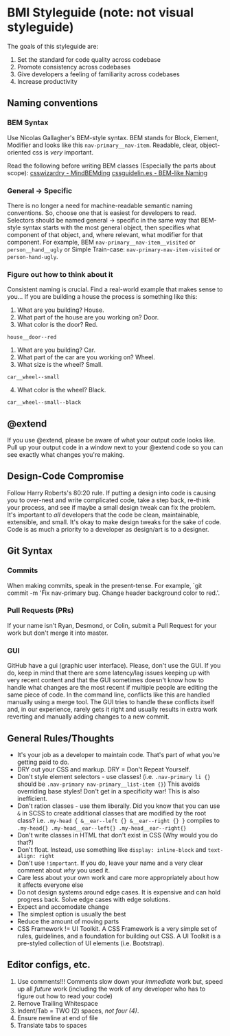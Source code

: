 # BMI Styleguide (note: not visual styleguide)

The goals of this styleguide are:

1. Set the standard for code quality across codebase
2. Promote consistency across codebases
3. Give developers a feeling of familiarity across codebases
4. Increase productivity

## Naming conventions

### BEM Syntax

Use Nicolas Gallagher's BEM-style syntax.  BEM stands for Block, Element, Modifier and looks like this `nav-primary__nav-item`.
Readable, clear, object-oriented css is *very* important.

Read the following before writing BEM classes (Especially the parts about scope):
[csswizardry - MindBEMding](http://csswizardry.com/2013/01/mindbemding-getting-your-head-round-bem-syntax/)
[cssguidelin.es - BEM-like Naming](http://cssguidelin.es/#bem-like-naming)

### General -> Specific

There is no longer a need for machine-readable semantic naming conventions.  So, choose one that is easiest for developers to read.  Selectors should be named general -> specific in the same way that BEM-style syntax starts with the most general object, then specifies what component of that object, and, where relevant, what modifier for that component.  For example, BEM `nav-primary__nav-item__visited` or `person__hand__ugly` or Simple Train-case: `nav-primary-nav-item-visited` or `person-hand-ugly`.

### Figure out how to think about it

Consistent naming is crucial.  Find a real-world example that makes sense to you... If you are building a house the process is something like this:

1. What are you building?  House.
2. What part of the house are you working on?  Door.
3. What color is the door?  Red.

`house__door--red`

1. What are you building?  Car.
2. What part of the car are you working on?  Wheel.
3. What size is the wheel?  Small.

`car__wheel--small`

4. What color is the wheel?  Black.

`car__wheel--small--black`

## @extend

If you use @extend, please be aware of what your output code looks like.
Pull up your output code in a window next to your @extend code so you can see exactly what changes you're making.


## Design-Code Compromise

Follow Harry Roberts's 80:20 rule.  If putting a design into code is causing you to over-nest and write complicated code, take a step back, re-think your process, and see if maybe a small design tweak can fix the problem.  It's important to *all* developers that the code be clean, maintainable, extensible, and small.  It's okay to make design tweaks for the sake of code.  Code is as much a priority to a developer as design/art is to a designer.

## Git Syntax

### Commits

When making commits, speak in the present-tense.  For example, `git commit -m 'Fix nav-primary bug.  Change header background color to red.'.

### Pull Requests (PRs)

If your name isn't Ryan, Desmond, or Colin, submit a Pull Request for your work but don't merge it into master.

### GUI

GitHub have a gui (graphic user interface).  Please, don't use the GUI.  If you do, keep in mind that there are some latency/lag issues keeping up with very recent content and that the GUI sometimes doesn't know how to handle what changes are the most recent if multiple people are editing the same piece of code.  In the command line, conflicts like this are handled manually using a merge tool.  The GUI tries to handle these conflicts itself and, in our experience, rarely gets it right and usually results in extra work reverting and manually adding changes to a new commit.

## General Rules/Thoughts

- It's your job as a developer to maintain code.  That's part of what you're getting paid to do.
- DRY out your CSS and markup.  DRY = Don't Repeat Yourself.
- Don't style element selectors - use classes!  (i.e. `.nav-primary li {}` should be `.nav-primary nav-primary__list-item {}`)  This avoids overriding base styles!  Don't get in a specificity war!  This is also inefficient.
- Don't ration classes - use them liberally.  Did you know that you can use `&` in SCSS to create additional classes that are modified by the root class?  i.e. `.my-head { &__ear--left {} &__ear--right {} }` compiles to `.my-head{} .my-head__ear--left{} .my-head__ear--right{}`
- Don't write classes in HTML that don't exist in CSS (Why would you do that?)
- Don't float.  Instead, use something like `display: inline-block` and `text-align: right`
- Don't use `!important`.  If you do, leave your name and a very clear comment about *why* you used it.
- Care less about your own work and care more appropriately about how it affects everyone else
- Do not design systems around edge cases.  It is expensive and can hold progress back.  Solve edge cases with edge solutions.
- Expect and accomodate change
- The simplest option is usually the best
- Reduce the amount of moving parts
- CSS Framework != UI Toolkit.  A CSS Framework is a very simple set of rules, guidelines, and a foundation for building out CSS.  A UI Toolkit is a pre-styled collection of UI elements (i.e. Bootstrap).

## Editor configs, etc.

1. Use comments!!!  Comments slow down your *immediate* work but, speed up all *future* work (including the work of any developer who has to figure out how to read your code)
2. Remove Trailing Whitespace
3. Indent/Tab = TWO (2) spaces, *not four (4)*.
4. Ensure newline at end of file
5. Translate tabs to spaces
